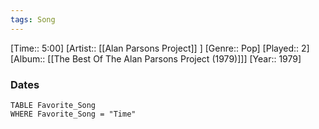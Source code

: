 ```yaml
---
tags: Song  
---
```

[Time:: 5:00]
[Artist:: [[Alan Parsons Project]] ]
[Genre:: Pop]
[Played:: 2]
[Album:: [[The Best Of The Alan Parsons Project (1979)]]]
[Year:: 1979]
### Dates
````dataview
TABLE Favorite_Song
WHERE Favorite_Song = "Time"
````
